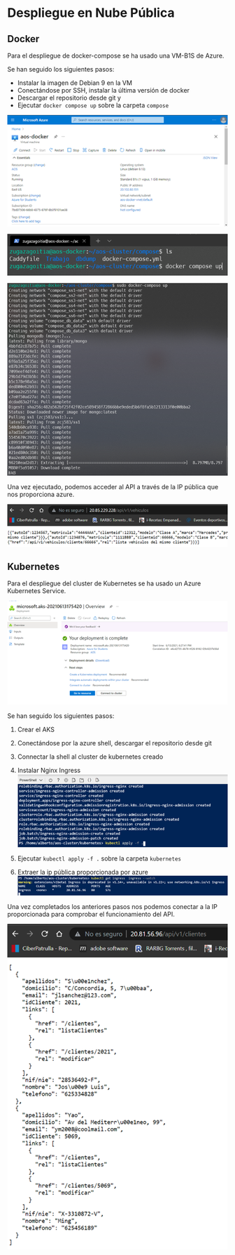 # Despliegue en Nube Pública

## Docker

Para el despliegue de docker-compose se ha usado una VM-B1S de Azure. 

Se han seguido los siguientes pasos:

- Instalar la imagen de Debian 9 en la VM 
- Conectándose por SSH, instalar la última versión de docker
- Descargar el repositorio desde git y
- Ejecutar `docker compose up` sobre la carpeta `compose`

![Figura 1](/images/cloud0.png?raw=true)

![Figura 2](/images/cloud1.png?raw=true)

![Figura 3](/images/cloud2.png?raw=true)

Una vez ejecutado, podemos acceder al API a través de la IP pública que nos proporciona azure.

![Figura 4](/images/cloud3.png?raw=true)


## Kubernetes


Para el despliegue del cluster de Kubernetes se ha usado un Azure Kubernetes Service. 

![Figura 5](/images/cloud4.png?raw=true)

Se han seguido los siguientes pasos:

1. Crear el AKS 
2. Conectándose por la azure shell, descargar el repositorio desde git
3. Connectar la shell al cluster de kubernetes creado
4. Instalar Nginx Ingress
![Figura 6](/images/cloud5.png?raw=true)

5. Ejecutar `kubectl apply -f .` sobre la carpeta `kubernetes`
6. Extraer la ip pública proporcionada por azure
![Figura 7](/images/cloud6.png?raw=true)

Una vez completados los anteriores pasos nos podemos conectar a la IP proporcionada para comprobar el funcionamiento del API.

![Figura 8](/images/cloud7.png?raw=true)
